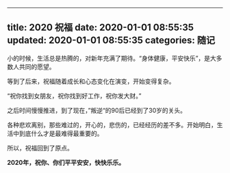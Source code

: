 ----
title: 2020 祝福
date: 2020-01-01 08:55:35
updated: 2020-01-01 08:55:35
categories: 随记
----

小的时候，生活总是热腾的，对新年充满了期待。“身体健康，平安快乐”，是大多数人共同的愿望。

等到了后来，祝福随着成长和心态变化在演变，开始变得复杂。

“祝你找到女朋友，祝你找到好工作，祝你发大财。”

之后时间慢慢推进，到了现在，”叛逆“的90后已经到了30岁的关头。

各种悲欢离别，那些难过的，开心的，悲伤的，已经经历的差不多。开始明白，生活中到底什么才是最难得最重要的。

所以，祝福回到了原点。

**2020年，祝你、你们平平安安，快快乐乐。**